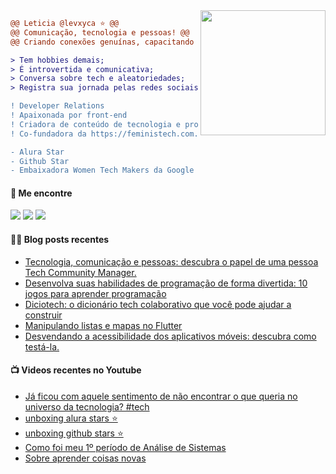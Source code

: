 <img align="right" height="200" src="https://i.imgur.com/Tznn1IZ.gif"/>

```diff
@@ Leticia @levxyca ⭐ @@
@@ Comunicação, tecnologia e pessoas! @@
@@ Criando conexões genuínas, capacitando pessoas e promovendo comunidades tecnológicas diversas e inclusivas.

> Tem hobbies demais;
> É introvertida e comunicativa;
> Conversa sobre tech e aleatoriedades;
> Registra sua jornada pelas redes sociais.

! Developer Relations
! Apaixonada por front-end
! Criadora de conteúdo de tecnologia e programação
! Co-fundadora da https://feministech.com.br

- Alura Star
- Github Star
- Embaixadora Women Tech Makers da Google
```

#### 🔗 Me encontre
<a href="https://levxyca.com"><img src="https://img.shields.io/badge/website-4D4577?logo=esri&style=for-the-badge&logoColor=F2F2F2"/></a>
<a href="https://www.linkedin.com/in/leticiacaroline/"><img src="https://img.shields.io/badge/LinkedIn-0077B5?style=for-the-badge&logo=linkedin&logoColor=white"></img></a>
<a href="https://twitter.com/levxyca"><img src="https://img.shields.io/badge/Twitter-1DA1F2?style=for-the-badge&logo=twitter&logoColor=white"></img></a>

#### ✍🏻 Blog posts recentes

<!-- BLOG:START -->
- [Tecnologia, comunicação e pessoas: descubra o papel de uma pessoa Tech Community Manager.](https://portfolio-blog-starter.vercel.app/blog/tech-community-manager)
- [Desenvolva suas habilidades de programação de forma divertida: 10 jogos para aprender programação](https://portfolio-blog-starter.vercel.app/blog/10-jogos-aprender-programacao)
- [Diciotech: o dicionário tech colaborativo que você pode ajudar a construir](https://portfolio-blog-starter.vercel.app/blog/diciotech)
- [Manipulando listas e mapas no Flutter](https://portfolio-blog-starter.vercel.app/blog/manipulando-listas-e-mapas-flutter)
- [Desvendando a acessibilidade dos aplicativos móveis: descubra como testá-la.](https://portfolio-blog-starter.vercel.app/blog/acessibilidade-apps-moveis)
<!-- BLOG:END -->

#### 📺 Videos recentes no Youtube

<!-- YOUTUBE:START -->
- [Já ficou com aquele sentimento de não encontrar o que queria no universo da tecnologia? #tech](https://www.youtube.com/watch?v=lwyRtn4f874)
- [unboxing alura stars ⭐](https://www.youtube.com/watch?v=QqNW2OFz6Kg)
- [unboxing github stars ⭐](https://www.youtube.com/watch?v=bhWco_QQPgM)
- [Como foi meu 1º período de Análise de Sistemas](https://www.youtube.com/watch?v=X9egRFG0u48)
- [Sobre aprender coisas novas](https://www.youtube.com/watch?v=0Qga_1UEz0M)
<!-- YOUTUBE:END -->
